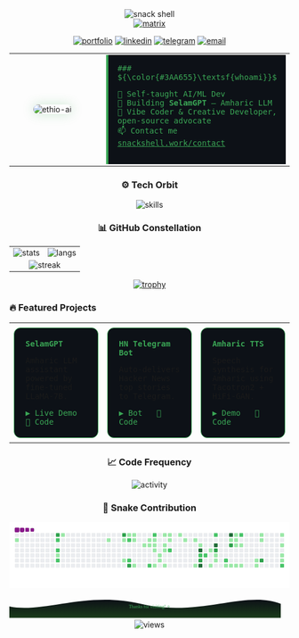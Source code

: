 <!-- 1. Terminal-green animated header -->
<div align="center">
  <img src="https://capsule-render.vercel.app/api?type=transparent&fontColor=3AA655&fontSize=70&fontAlignY=45&text=SNACK%20SHELL&stroke=3AA655&strokeWidth=2&height=180&color=0D1117&animation=scaleIn" alt="snack shell"/>
</div>

<!-- 2. Matrix-style typing line -->
<div align="center">
  <a href="https://git.io/typing-svg">
    <img src="https://readme-typing-svg.demolab.com?font=JetBrains+Mono&size=24&duration=2500&pause=1000&color=3AA655&center=true&vCenter=true&width=700&lines=AI%20Engineer%20%7C%20Ethiopia%20%F0%9F%87%AA%F0%9F%87%B9;Building%20SelamGPT%20%7C%20Amharic%20LLM;Open-source%20Advocate%20%7C%20Python%20Ninja" alt="matrix"/>
  </a>
</div>

<!-- 3. Quick links -->
<p align="center">
  <a href="https://snackshell.work"><img src="https://img.shields.io/badge/🌐_snackshell.work-0D1117?style=for-the-badge&logo=vercel&logoColor=3AA655" alt="portfolio"></a>
  <a href="https://linkedin.com/in/snackshell"><img src="https://img.shields.io/badge/LinkedIn-0D1117?style=for-the-badge&logo=linkedin&logoColor=3AA655" alt="linkedin"></a>
  <a href="https://t.me/snackshell"><img src="https://img.shields.io/badge/Telegram-0D1117?style=for-the-badge&logo=telegram&logoColor=3AA655" alt="telegram"></a>
  <a href="mailto:solomonadonay2@gmail.com"><img src="https://img.shields.io/badge/Email-0D1117?style=for-the-badge&logo=gmail&logoColor=3AA655" alt="email"></a>
</p>

<!-- 4. About-me split panel (final) -->
<div align="center">
  <table width="100%" style="border-collapse:collapse;">
    <tr>
      <td width="45%" align="center">
        <img src="https://user-images.githubusercontent.com/74038190/212907112-d360cd3f-bae2-42de-a41a-ca5622488e96.png"
             width="260"
             style="border-radius:12px; box-shadow:0 0 20px #3AA65540;"
             alt="ethio-ai"/>
      </td>

  <td width="55%" style="padding-left:20px;">
        <div style="font-family:'JetBrains Mono', monospace; color:#3AA655; background:#0D1117; border-left:4px solid #3AA655; padding:16px;">
          ### ${\color{#3AA655}\textsf{whoami}}$
          <ul style="list-style:none; padding:0;">
            <li>🔭 Self-taught AI/ML Dev</li>
            <li>🌱 Building <strong>SelamGPT</strong> – Amharic LLM</li>
            <li>📝 Vibe Coder & Creative Developer, open-source advocate</li>
            <li>📫 Contact me <a href="https://snackshell.work/contact" style="color:#3AA655;">snackshell.work/contact</a></li>
          </ul>
        </div>
      </td>
    </tr>
  </table>
</div>

<!-- 5. Skill orbit -->
<div align="center">
  <h3>⚙️ Tech Orbit</h3>
  <img src="https://skillicons.dev/icons?i=py,tensorflow,pytorch,sklearn,opencv,fastapi,flask,js,ts,react,nextjs,nodejs,express,mongodb,postgres,redis,docker,k8s,githubactions&perline=10" alt="skills" width="820"/>
</div>

<!-- 6. GitHub constellation -->
<div align="center">
  <h3>📊 GitHub Constellation</h3>
  <table>
    <tr>
      <td><img src="https://github-readme-stats.vercel.app/api?username=snackshell&show_icons=true&theme=radical&hide_border=true&include_all_commits=true&count_private=true" alt="stats" height="195"/></td>
      <td><img src="https://github-readme-stats.vercel.app/api/top-langs/?username=snackshell&layout=compact&theme=radical&hide_border=true&langs_count=10" alt="langs" height="195"/></td>
    </tr>
    <tr>
      <td colspan="2" align="center"><img src="https://github-readme-streak-stats.herokuapp.com/?user=snackshell&theme=radical&hide_border=true" alt="streak"/></td>
    </tr>
  </table>
</div>

<!-- 7. Trophy Achievement -->
<p align="center">
  <a href="https://github.com/snackshell/github-profile-trophy">
    <img src="https://github-profile-trophy.vercel.app/?username=snackshell&theme=onedark&no-frame=true&no-bg=true" alt="trophy"/>
  </a>
</p>

<!-- 8. Featured Projects – colorful cards -->
  <h3>🔥 Featured Projects</h3>
  <table width="100%" style="max-width:900px;">
    <tr>
      <!-- SelamGPT -->
      <td width="33%" style="padding:8px;">
        <div style="background:#0D1117; border:1px solid #3AA655; border-radius:12px; padding:20px; font-family:'JetBrains Mono', monospace;">
          <h4 style="margin:0 0 10px; color:#3AA655;">SelamGPT</h4>
          <p>Amharic LLM assistant powered by fine-tuned LLaMA-7B.</p>
          <a href="https://snackshell.work   " style="color:#3AA655; text-decoration:none;">▶ Live Demo</a>&nbsp;&nbsp;
          <a href="https://github.com/snackshell/selamgpt   " style="color:#3AA655; text-decoration:none;">📁 Code</a>
        </div>
      </td>
      <!-- HN Bot -->
      <td width="33%" style="padding:8px;">
        <div style="background:#0D1117; border:1px solid #3AA655; border-radius:12px; padding:20px; font-family:'JetBrains Mono', monospace;">
          <h4 style="margin:0 0 10px; color:#3AA655;">HN Telegram Bot</h4>
          <p>Auto-delivers Hacker News top stories to Telegram.</p>
          <a href="https://t.me/hackerdabi   " style="color:#3AA655; text-decoration:none;">▶ Bot</a>&nbsp;&nbsp;
          <a href="https://github.com/snackshell/hn-telegram-bot   " style="color:#3AA655; text-decoration:none;">📁 Code</a>
        </div>
      </td>
      <!-- Amharic TTS -->
      <td width="33%" style="padding:8px;">
        <div style="background:#0D1117; border:1px solid #3AA655; border-radius:12px; padding:20px; font-family:'JetBrains Mono', monospace;">
          <h4 style="margin:0 0 10px; color:#3AA655;">Amharic TTS</h4>
          <p>Speech synthesis for Amharic using Tacotron2 + HiFi-GAN.</p>
          <a href="https://snackshell.work/tts   " style="color:#3AA655; text-decoration:none;">▶ Demo</a>&nbsp;&nbsp;
          <a href="https://github.com/snackshell/amharic-tts   " style="color:#3AA655; text-decoration:none;">📁 Code</a>
        </div>
      </td>
    </tr>
  </table>
</div>

<!-- 9. Recent activity -->
<div align="center">
  <h3>📈 Code Frequency</h3>
  <img src="https://github-readme-activity-graph.vercel.app/graph?username=snackshell&bg_color=0D1117&color=3AA655&line=3AA655&point=ffffff&area=true&hide_border=true" alt="activity"/>
</div>

<!-- 10. Snake contribution graph -->
<div align="center">
  <h3>🐍 Snake Contribution</h3>
  <div align="center">
  <img src="https://github.com/snackshell/snackshell/blob/output/github-contribution-grid-snake.gif?raw=true" alt="snake"/>
</div>

<!-- 11. Footer wave – terminal green -->
<div align="center">
  <svg width="100%" height="120" viewBox="0 0 1200 120" xmlns="http://www.w3.org/2000/svg">
    <defs>
      <linearGradient id="waveGrad" x1="0%" y1="0%" x2="0%" y2="100%">
        <stop offset="0%" stop-color="#0D1117"/>
        <stop offset="100%" stop-color="#1A3B1A"/>
      </linearGradient>
    </defs>
    <path fill="url(#waveGrad)" d="
      M0,60 C150,120 350,0 600,60 C850,120 1050,0 1200,60 L1200,120 L0,120 Z">
      <animateTransform attributeName="transform"
                        type="translate"
                        dur="10s"
                        values="0 0;-100 0;0 0"
                        repeatCount="indefinite"/>
    </path>
    <text x="50%" y="75" dominant-baseline="middle" text-anchor="middle"
          font-family="JetBrains Mono"
          font-size="20"
          fill="#3AA655">
      Thanks for visiting! ⭐
    </text>
  </svg>
  <br>
  <img src="https://komarev.com/ghpvc/?username=snackshell&label=views&style=flat&color=3AA655" alt="views"/>
</div>
